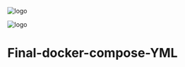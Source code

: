 ![logo](https://mariadb.com/wp-content/uploads/2019/11/mariadb-logo_blue-transparent.png)

![logo](https://logospng.org/download/mariadb/mariadb-1024.png)

# Final-docker-compose-YML

